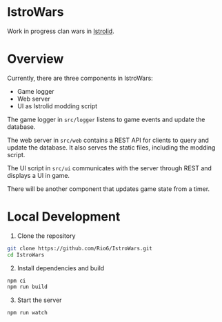 # IstroWars

Work in progress clan wars in [Istrolid](http://www.istrolid.com).

# Overview
Currently, there are three components in IstroWars:
- Game logger
- Web server
- UI as Istrolid modding script

The game logger in `src/logger` listens to game events and update the database.

The web server in `src/web` contains a REST API for clients to query and update the database.
It also serves the static files, including the modding script.

The UI script in `src/ui` communicates with the server through REST and displays a UI in game.

There will be another component that updates game state from a timer.

# Local Development
1. Clone the repository
```sh
git clone https://github.com/Rio6/IstroWars.git
cd IstroWars
```

2. Install dependencies and build
```sh
npm ci
npm run build
```

3. Start the server
```sh
npm run watch
```
